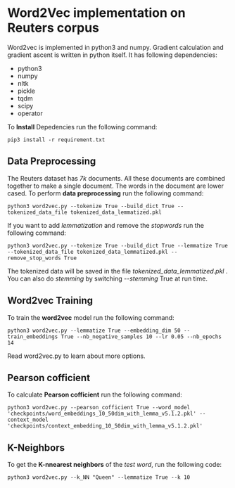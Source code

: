 # Word2Vec implementation on Reuters corpus

Word2vec is implemented in python3 and numpy. Gradient calculation and gradient ascent is written in python itself. It has following dependencies:
- python3
- numpy
- nltk
- pickle
- tqdm
- scipy
- operator

To **Install** Depedencies run the following command:
```
pip3 install -r requirement.txt
```
## Data Preprocessing
The Reuters dataset has *7k* documents. All these documents are combined together
to make a single document. The words in the document are lower cased. To perform **data
preprocessing** run the following command:
```
python3 word2vec.py --tokenize True --build_dict True --tokenized_data_file tokenized_data_lemmatized.pkl
```

If you want to add *lemmatization* and remove the *stopwords* run the following command:

```
python3 word2vec.py --tokenize True --build_dict True --lemmatize True --tokenized_data_file tokenized_data_lemmatized.pkl --remove_stop_words True
```
The tokenized data will be saved in the file *tokenized_data_lemmatized.pkl* .
You can also do *stemming* by switching *--stemming* True at run time.

## Word2vec Training
To train the **word2vec** model run the following command:
```
python3 word2vec.py --lemmatize True --embedding_dim 50 --train_embeddings True --nb_negative_samples 10 --lr 0.05 --nb_epochs 14
```
Read word2vec.py to learn about more options.

## Pearson cofficient

To calculate **Pearson cofficient**  run the following command:
```
python3 word2vec.py --pearson_cofficient True --word_model 'checkpoints/word_embeddings_10_50dim_with_lemma_v5.1.2.pkl' --context_model 'checkpoints/context_embedding_10_50dim_with_lemma_v5.1.2.pkl'
```

## K-Neighbors
To get the **K-nnearest neighbors** of the *test word*, run the following code:
```
python3 word2vec.py --k_NN "Queen" --lemmatize True --k 10
```
